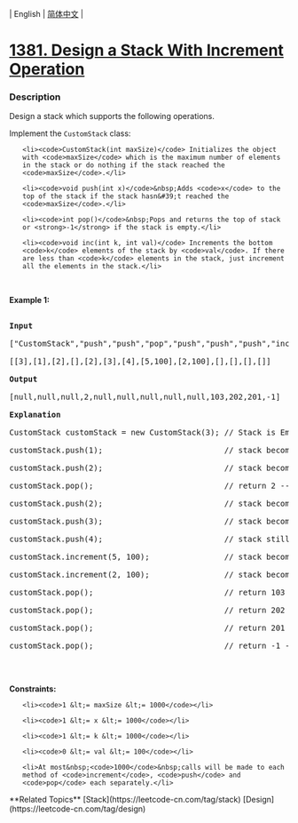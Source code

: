 | English | [简体中文](README.md) |

# [1381. Design a Stack With Increment Operation](https://leetcode-cn.com/problems/design-a-stack-with-increment-operation)
 ### Description
<p>Design a stack which supports the following operations.</p>

<p>Implement the <code>CustomStack</code> class:</p>

<ul>
	<li><code>CustomStack(int maxSize)</code> Initializes the object with <code>maxSize</code> which is the maximum number of elements in the stack or do nothing if the stack reached the <code>maxSize</code>.</li>
	<li><code>void push(int x)</code>&nbsp;Adds <code>x</code> to the top of the stack if the stack hasn&#39;t reached the <code>maxSize</code>.</li>
	<li><code>int pop()</code>&nbsp;Pops and returns the top of stack or <strong>-1</strong> if the stack is empty.</li>
	<li><code>void inc(int k, int val)</code> Increments the bottom <code>k</code> elements of the stack by <code>val</code>. If there are less than <code>k</code> elements in the stack, just increment all the elements in the stack.</li>
</ul>

<p>&nbsp;</p>
<p><strong>Example 1:</strong></p>

<pre>
<strong>Input</strong>
[&quot;CustomStack&quot;,&quot;push&quot;,&quot;push&quot;,&quot;pop&quot;,&quot;push&quot;,&quot;push&quot;,&quot;push&quot;,&quot;increment&quot;,&quot;increment&quot;,&quot;pop&quot;,&quot;pop&quot;,&quot;pop&quot;,&quot;pop&quot;]
[[3],[1],[2],[],[2],[3],[4],[5,100],[2,100],[],[],[],[]]
<strong>Output</strong>
[null,null,null,2,null,null,null,null,null,103,202,201,-1]
<strong>Explanation</strong>
CustomStack customStack = new CustomStack(3); // Stack is Empty []
customStack.push(1);                          // stack becomes [1]
customStack.push(2);                          // stack becomes [1, 2]
customStack.pop();                            // return 2 --&gt; Return top of the stack 2, stack becomes [1]
customStack.push(2);                          // stack becomes [1, 2]
customStack.push(3);                          // stack becomes [1, 2, 3]
customStack.push(4);                          // stack still [1, 2, 3], Don&#39;t add another elements as size is 4
customStack.increment(5, 100);                // stack becomes [101, 102, 103]
customStack.increment(2, 100);                // stack becomes [201, 202, 103]
customStack.pop();                            // return 103 --&gt; Return top of the stack 103, stack becomes [201, 202]
customStack.pop();                            // return 202 --&gt; Return top of the stack 102, stack becomes [201]
customStack.pop();                            // return 201 --&gt; Return top of the stack 101, stack becomes []
customStack.pop();                            // return -1 --&gt; Stack is empty return -1.
</pre>

<p>&nbsp;</p>
<p><strong>Constraints:</strong></p>

<ul>
	<li><code>1 &lt;= maxSize &lt;= 1000</code></li>
	<li><code>1 &lt;= x &lt;= 1000</code></li>
	<li><code>1 &lt;= k &lt;= 1000</code></li>
	<li><code>0 &lt;= val &lt;= 100</code></li>
	<li>At most&nbsp;<code>1000</code>&nbsp;calls will be made to each method of <code>increment</code>, <code>push</code> and <code>pop</code> each separately.</li>
</ul>
**Related Topics**  [Stack](https://leetcode-cn.com/tag/stack) [Design](https://leetcode-cn.com/tag/design) 